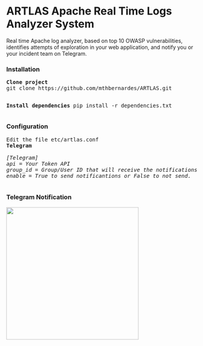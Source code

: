 <h1>ARTLAS Apache Real Time Logs Analyzer System</h1>

<p>
Real time  Apache log analyzer, based on top 10 OWASP vulnerabilities, identifies attempts of exploration in your web application, and notify you or your incident team on Telegram.
</p>

<h3>Installation</h3>
<pre>
<b>Clone project</b>
git clone https://github.com/mthbernardes/ARTLAS.git

<b>Install dependencies</b>
pip install -r dependencies.txt
</pre>

<h3>Configuration</h3>
<pre>
Edit the file etc/artlas.conf
<b>Telegram</b>
<i>
[Telegram]
api = Your Token API
group_id = Group/User ID that will receive the notifications
enable = True to send notificantions or False to not send.
</i>
</pre>

<h3>Telegram Notification</h3>
<img src="https://raw.githubusercontent.com/mthbernardes/ARTLAS/master/img/notification.png" width="350"/>
